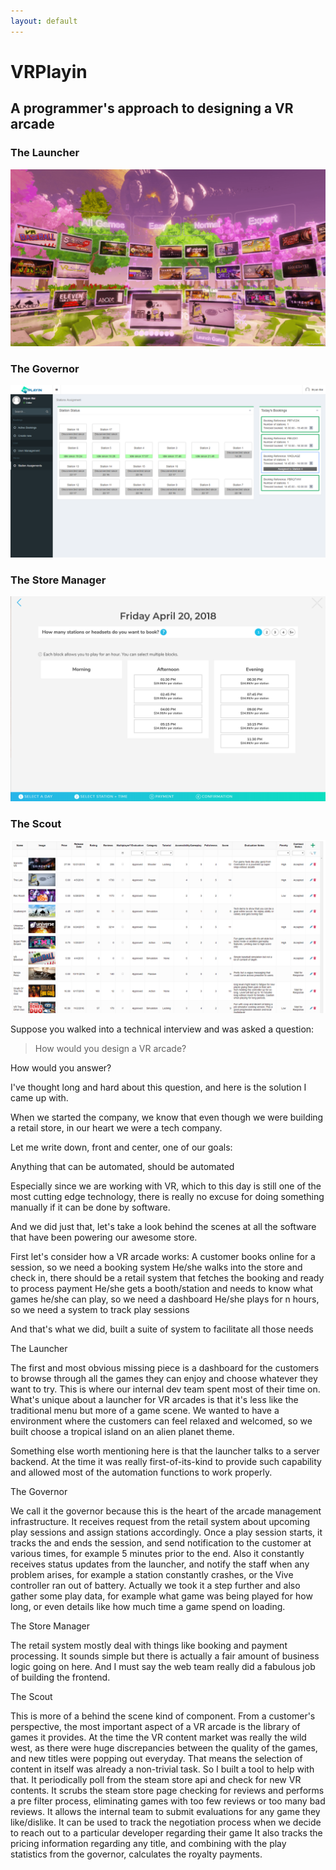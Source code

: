 ```yaml
---
layout: default
---
```


# VRPlayin
## A programmer's approach to designing a VR arcade

### The Launcher

![launcher](./assets/img/glaze.png)

### The Governor

![governor](./assets/img/governor.png)

### The Store Manager

![booking](./assets/img/booking.png)

### The Scout

![scout](./assets/img/scout.png)

Suppose you walked into a technical interview and was asked a question:

> How would you design a VR arcade?

How would you answer?

I've thought long and hard about this question, and here is the solution I came up with.


When we started the company, we know that even though we were building a retail store, in our heart we were a tech company.

Let me write down, front and center, one of our goals:

Anything that can be automated, should be automated

Especially since we are working with VR, which to this day is still one of the most cutting edge technology, there is really no excuse for doing something manually if it can be done by software.

And we did just that, let's take a look behind the scenes at all the software that have been powering our awesome store.

First let's consider how a VR arcade works:
A customer books online for a session, so we need a booking system
He/she walks into the store and check in, there should be a retail system that fetches the booking and ready to process payment
He/she gets a booth/station and needs to know what games he/she can play, so we need a dashboard
He/she plays for n hours, so we need a system to track play sessions

And that's what we did, built a suite of system to facilitate all those needs

The Launcher

The first and most obvious missing piece is a dashboard for the customers to browse through all the games they can enjoy and choose whatever they want to try.
This is where our internal dev team spent most of their time on.
What's unique about a launcher for VR arcades is that it's less like the traditional menu but more of a game scene.
We wanted to have a environment where the customers can feel relaxed and welcomed, so we built choose a tropical island on an alien planet theme.

Something else worth mentioning here is that the launcher talks to a server backend.
At the time it was really first-of-its-kind to provide such capability and allowed most of the automation functions to work properly.

The Governor

We call it the governor because this is the heart of the arcade management infrastructure.
It receives request from the retail system about upcoming play sessions and assign stations accordingly.
Once a play session starts, it tracks the and ends the session, and send notification to the customer at various times, for example 5 minutes prior to the end.
Also it constantly receives status updates from the launcher, and notify the staff when any problem arises, for example a station constantly crashes, or the Vive controller ran out of battery.
Actually we took it a step further and also gather some play data, for example what game was being played for how long, or even details like how much time a game spend on loading.

The Store Manager

The retail system mostly deal with things like booking and payment processing.
It sounds simple but there is actually a fair amount of business logic going on here.
And I must say the web team really did a fabulous job of building the frontend.

The Scout

This is more of a behind the scene kind of component.
From a customer's perspective, the most important aspect of a VR arcade is the library of games it provides.
At the time the VR content market was really the wild west, as there were huge discrepancies between the quality of the games, and new titles were popping out everyday.
That means the selection of content in itself was already a non-trivial task.
So I built a tool to help with that.
It periodically poll from the steam store api and check for new VR contents.
It scrubs the steam store page checking for reviews and performs a pre filter process, eliminating games with too few reviews or too many bad reviews.
It allows the internal team to submit evaluations for any game they like/dislike.
It can be used to track the negotiation process when we decide to reach out to a particular developer regarding their game
It also tracks the pricing information regarding any title, and combining with the play statistics from the governor, calculates the royalty payments.

